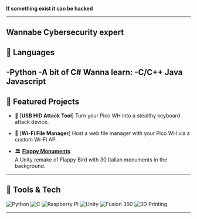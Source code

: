 

**If something exist it can be hacked**

---
## Wannabe Cybersecurity expert ##

## 🔧 Languages
  -Python
  -A bit of C#
Wanna learn:
-C/C++
Java
Javascript
---

## 🌟 Featured Projects

- 🔐 [**USB HID Attack Tool**]
  Turn your Pico WH into a stealthy keyboard attack device.

- 📡 [**Wi-Fi File Manager**]
  Host a web file manager with your Pico WH via a custom Wi-Fi AP.

- 🏛️ [**Flappy Monuments**](https://github.com/yourusername/project-name)  
  A Unity remake of Flappy Bird with 30 Italian monuments in the background.

---

## 🧰 Tools & Tech

![Python](https://img.shields.io/badge/Python-3670A0?style=for-the-badge&logo=python&logoColor=ffdd54)
![C](https://img.shields.io/badge/C-00599C?style=for-the-badge&logo=c&logoColor=white)
![Raspberry Pi](https://img.shields.io/badge/Raspberry%20Pi-C51A4A?style=for-the-badge&logo=raspberrypi&logoColor=white)
![Unity](https://img.shields.io/badge/Unity-100000?style=for-the-badge&logo=unity&logoColor=white)
![Fusion 360](https://img.shields.io/badge/Fusion%20360-FAA41A?style=for-the-badge&logo=autodesk&logoColor=white)
![3D Printing](https://img.shields.io/badge/3D_Printing-FF6F00?style=for-the-badge&logo=prusa&logoColor=white)

---


